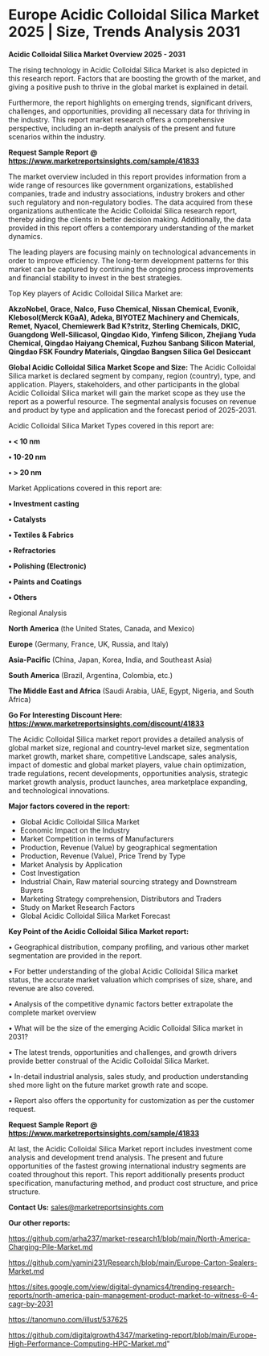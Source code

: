 # Europe Acidic Colloidal Silica Market 2025 | Size, Trends Analysis 2031

<Strong> Acidic Colloidal Silica Market Overview 2025 - 2031</strong>

The rising technology in Acidic Colloidal Silica Market is also depicted in this research report. Factors that are boosting the growth of the market, and giving a positive push to thrive in the global market is explained in detail.

Furthermore, the report highlights on emerging trends, significant drivers, challenges, and opportunities, providing all necessary data for thriving in the industry. This report market research offers a comprehensive perspective, including an in-depth analysis of the present and future scenarios within the industry.

<strong>Request Sample Report @ <a href=https://www.marketreportsinsights.com/sample/41833>https://www.marketreportsinsights.com/sample/41833</a></strong>

The market overview included in this report provides information from a wide range of resources like government organizations, established companies, trade and industry associations, industry brokers and other such regulatory and non-regulatory bodies. The data acquired from these organizations authenticate the Acidic Colloidal Silica research report, thereby aiding the clients in better decision making. Additionally, the data provided in this report offers a contemporary understanding of the market dynamics.

The leading players are focusing mainly on technological advancements in order to improve efficiency. The long-term development patterns for this market can be captured by continuing the ongoing process improvements and financial stability to invest in the best strategies.

Top Key players of Acidic Colloidal Silica Market are:

<strong>AkzoNobel, Grace, Nalco, Fuso Chemical, Nissan Chemical, Evonik, Klebosol(Merck KGaA), Adeka, BIYOTEZ Machinery and Chemicals, Remet, Nyacol, Chemiewerk Bad K?stritz, Sterling Chemicals, DKIC, Guangdong Well-Silicasol, Qingdao Kido, Yinfeng Silicon, Zhejiang Yuda Chemical, Qingdao Haiyang Chemical, Fuzhou Sanbang Silicon Material, Qingdao FSK Foundry Materials, Qingdao Bangsen Silica Gel Desiccant</strong>

<strong><b>Global Acidic Colloidal Silica Market Scope and Size:</b></strong>
The Acidic Colloidal Silica market is declared segment by company, region (country), type, and application. Players, stakeholders, and other participants in the global Acidic Colloidal Silica market will gain the market scope as they use the report as a powerful resource. The segmental analysis focuses on revenue and product by type and application and the forecast period of 2025-2031.

Acidic Colloidal Silica Market Types covered in this report are:

<strong>•  < 10 nm

•  10-20 nm

•  > 20 nm</strong>

Market Applications covered in this report are:

<strong>•  Investment casting

•  Catalysts

•  Textiles & Fabrics

•  Refractories

•  Polishing (Electronic)

•  Paints and Coatings

•  Others</strong> 

Regional Analysis

<strong>North America</strong> (the United States, Canada, and Mexico)

<strong>Europe</strong> (Germany, France, UK, Russia, and Italy)

<strong>Asia-Pacific</strong> (China, Japan, Korea, India, and Southeast Asia)

<strong>South America</strong> (Brazil, Argentina, Colombia, etc.)

<strong>The Middle East and Africa</strong> (Saudi Arabia, UAE, Egypt, Nigeria, and South Africa)

<strong>Go For Interesting Discount Here: <a href=https://www.marketreportsinsights.com/discount/41833>https://www.marketreportsinsights.com/discount/41833</a></strong>

The Acidic Colloidal Silica market report provides a detailed analysis of global market size, regional and country-level market size, segmentation market growth, market share, competitive Landscape, sales analysis, impact of domestic and global market players, value chain optimization, trade regulations, recent developments, opportunities analysis, strategic market growth analysis, product launches, area marketplace expanding, and technological innovations.

<strong><b>Major factors covered in the report:</b></strong>
<ul>
  <li>Global Acidic Colloidal Silica Market </li>
  <li>Economic Impact on the Industry</li>
  <li>Market Competition in terms of Manufacturers</li>
  <li>Production, Revenue (Value) by geographical segmentation</li>
  <li>Production, Revenue (Value), Price Trend by Type</li>
  <li>Market Analysis by Application</li>
  <li>Cost Investigation</li>
  <li>Industrial Chain, Raw material sourcing strategy and Downstream Buyers</li>
  <li>Marketing Strategy comprehension, Distributors and Traders</li>
  <li>Study on Market Research Factors</li>
  <li>Global Acidic Colloidal Silica Market Forecast</li>
</ul>

<strong><b>Key Point of the Acidic Colloidal Silica Market report:</b></strong>

• Geographical distribution, company profiling, and various other market segmentation are provided in the report.

• For better understanding of the global Acidic Colloidal Silica market status, the accurate market valuation which comprises of size, share, and revenue are also covered.

• Analysis of the competitive dynamic factors better extrapolate the complete market overview

• What will be the size of the emerging Acidic Colloidal Silica market in 2031?

• The latest trends, opportunities and challenges, and growth drivers provide better construal of the Acidic Colloidal Silica Market.

• In-detail industrial analysis, sales study, and production understanding shed more light on the future market growth rate and scope.

• Report also offers the opportunity for customization as per the customer request.

<strong>Request Sample Report @ <a href=https://www.marketreportsinsights.com/sample/41833>https://www.marketreportsinsights.com/sample/41833</a></strong>

At last, the Acidic Colloidal Silica Market report includes investment come analysis and development trend analysis. The present and future opportunities of the fastest growing international industry segments are coated throughout this report. This report additionally presents product specification, manufacturing method, and product cost structure, and price structure.

<strong>Contact Us:</strong>
sales@marketreportsinsights.com

<strong>Our other reports:</strong>

<a href=https://github.com/arha237/market-research1/blob/main/North-America-Charging-Pile-Market.md>https://github.com/arha237/market-research1/blob/main/North-America-Charging-Pile-Market.md</a>

<a href=https://github.com/yamini231/Research/blob/main/Europe-Carton-Sealers-Market.md>https://github.com/yamini231/Research/blob/main/Europe-Carton-Sealers-Market.md</a>

<a href=https://sites.google.com/view/digital-dynamics4/trending-research-reports/north-america-pain-management-product-market-to-witness-6-4-cagr-by-2031>https://sites.google.com/view/digital-dynamics4/trending-research-reports/north-america-pain-management-product-market-to-witness-6-4-cagr-by-2031</a>

<a href=https://tanomuno.com/illust/537625>https://tanomuno.com/illust/537625</a>

<a href=https://github.com/digitalgrowth4347/marketing-report/blob/main/Europe-High-Performance-Computing-HPC-Market.md>https://github.com/digitalgrowth4347/marketing-report/blob/main/Europe-High-Performance-Computing-HPC-Market.md</a>"
